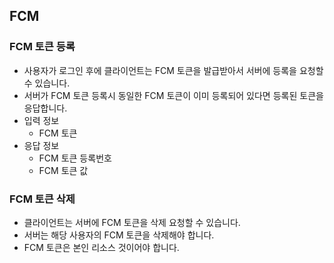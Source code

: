 
## FCM
### FCM 토큰 등록
- 사용자가 로그인 후에 클라이언트는 FCM 토큰을 발급받아서 서버에 등록을 요청할 수 있습니다.
- 서버가 FCM 토큰 등록시 동일한 FCM 토큰이 이미 등록되어 있다면 등록된 토큰을 응답합니다.
- 입력 정보
	- FCM 토큰
- 응답 정보
	- FCM 토큰 등록번호
	- FCM 토큰 값

### FCM 토큰 삭제
- 클라이언트는 서버에 FCM 토큰을 삭제 요청할 수 있습니다.
- 서버는 해당 사용자의 FCM 토큰을 삭제해야 합니다.
- FCM 토큰은 본인 리소스 것이어야 합니다.

